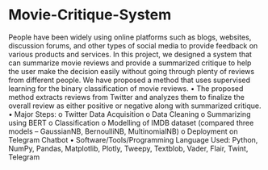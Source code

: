 # Movie-Critique-System
People have been widely using online platforms such as blogs, websites, discussion forums, and other types of social media to provide feedback on various products and services. In this project, we designed a system that can summarize movie reviews and provide a summarized critique to help the user make the decision easily without going through plenty of reviews from different people. We have proposed a method that uses supervised learning for the binary classification of movie reviews. 
• The proposed method extracts reviews from Twitter and analyzes them to finalize the overall review as either positive or negative along with summarized critique.
• Major Steps:
 o Twitter Data Acquisition
 o Data Cleaning
 o Summarizing using BERT
 o Classification
 o Modelling of IMDB dataset (compared three models – GaussianNB, BernoulliNB, MultinomialNB)
 o Deployment on Telegram Chatbot
 • Software/Tools/Programming Language Used: Python, NumPy, Pandas, Matplotlib, Plotly, Tweepy, Textblob, Vader, Flair, Twint, Telegram
